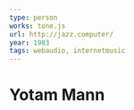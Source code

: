 ```yaml
---
type: person
works: tone.js
url: http://jazz.computer/
year: 1983
tags: webaudio, internetmusic
---
```

# Yotam Mann


